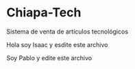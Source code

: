 # Chiapa-Tech
Sistema de venta de artículos tecnológicos

Hola soy Isaac y esdite este archivo

Soy Pablo y edite este archivo
